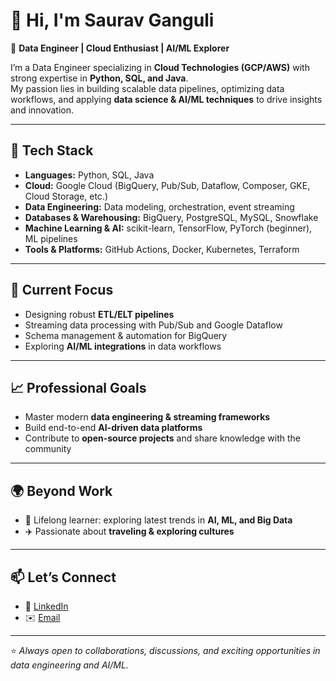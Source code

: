 # 👋 Hi, I'm Saurav Ganguli

🚀 **Data Engineer | Cloud Enthusiast | AI/ML Explorer**

I’m a Data Engineer specializing in **Cloud Technologies (GCP/AWS)** with strong expertise in **Python, SQL, and Java**.  
My passion lies in building scalable data pipelines, optimizing data workflows, and applying **data science & AI/ML techniques** to drive insights and innovation.  

---

## 🔧 Tech Stack

- **Languages:** Python, SQL, Java  
- **Cloud:** Google Cloud (BigQuery, Pub/Sub, Dataflow, Composer, GKE, Cloud Storage, etc.)  
- **Data Engineering:** Data modeling, orchestration, event streaming  
- **Databases & Warehousing:** BigQuery, PostgreSQL, MySQL, Snowflake  
- **Machine Learning & AI:** scikit-learn, TensorFlow, PyTorch (beginner), ML pipelines  
- **Tools & Platforms:** GitHub Actions, Docker, Kubernetes, Terraform  

---

## 📌 Current Focus

- Designing robust **ETL/ELT pipelines**  
- Streaming data processing with Pub/Sub and Google Dataflow
- Schema management & automation for BigQuery  
- Exploring **AI/ML integrations** in data workflows  

---

## 📈 Professional Goals

- Master modern **data engineering & streaming frameworks**  
- Build end-to-end **AI-driven data platforms**  
- Contribute to **open-source projects** and share knowledge with the community  

---

## 🌍 Beyond Work

- 📖 Lifelong learner: exploring latest trends in **AI, ML, and Big Data**  
- ✈️ Passionate about **traveling & exploring cultures**

---

## 📫 Let’s Connect

- 💼 [LinkedIn](https://www.linkedin.com/in/saurav-ganguli-0230a261/)  
- ✉️ [Email](mailto:saurav.ganguli18@gmail.com)  

---

⭐️ _Always open to collaborations, discussions, and exciting opportunities in data engineering and AI/ML._
